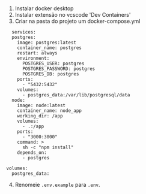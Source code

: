 ###
1. Instalar docker desktop
2. Instalar extensão no vcscode 'Dev Containers'
3. Criar na pasta do projeto um docker-compose.yml
```
  services:
  postgres:
    image: postgres:latest
    container_name: postgres
    restart: always
    environment:
      POSTGRES_USER: postgres
      POSTGRES_PASSWORD: postgres
      POSTGRES_DB: postgres
    ports:
      - "5432:5432"
    volumes:
      - postgres_data:/var/lib/postgresql/data
  node:
    image: node:latest
    container_name: node_app
    working_dir: /app
    volumes:
      - .:/app
    ports:
      - "3000:3000"
    command: >
      sh -c "npm install"   
    depends_on:
      - postgres

volumes:
  postgres_data:

```
4. Renomeie `.env.example` para `.env`.